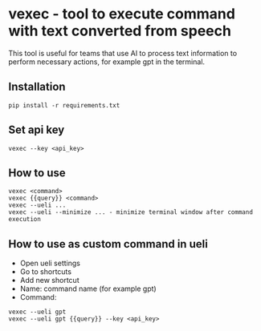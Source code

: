 # vexec - tool to execute command with text converted from speech
This tool is useful for teams that use AI to process text information to perform necessary actions, for example gpt in the terminal.

## Installation
```shell
pip install -r requirements.txt
```

## Set api key
```shell
vexec --key <api_key>
```

## How to use
```shell
vexec <command>
vexec {{query}} <command>
vexec --ueli ...
vexec --ueli --minimize ... - minimize terminal window after command execution
```

## How to use as custom command in ueli
- Open ueli settings
- Go to shortcuts
- Add new shortcut
- Name: command name (for example gpt)
- Command:
```shell
vexec --ueli gpt
vexec --ueli gpt {{query}} --key <api_key>
```
